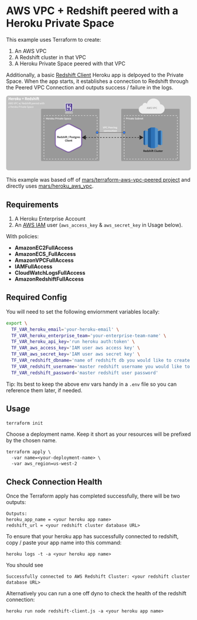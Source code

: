 # AWS VPC + Redshift peered with a Heroku Private Space

This example uses Terraform to create:
1. An AWS VPC
1. A Redshift cluster in that VPC
1. A Heroku Private Space peered with that VPC

Additionally, a basic [Redshift Client](https://github.com/trevorscott/redshift-client) Heroku app is delpoyed to the Private Space. When the app starts, it establishes a connection to Redshift through the Peered VPC Connection and outputs success / failure in the logs.

![Diagram of example private space app connecting to a Redshift Cluster in a peered AWS VPC](doc/terraform-heroku-peered-redshift.png)

This example was based off of [mars/terraform-aws-vpc-peered project](https://github.com/mars/terraform-aws-vpc-peered) and directly uses
[mars/heroku_aws_vpc](https://github.com/mars/terraform-aws-vpc).

## Requirements

1. A Heroku Enterprise Account
1. An [AWS IAM](https://console.aws.amazon.com/iam/home) user (`aws_access_key` & `aws_secret_key` in Usage below).

With policies:
* **AmazonEC2FullAccess**
* **AmazonECS_FullAccess**
* **AmazonVPCFullAccess**
* **IAMFullAccess**
* **CloudWatchLogsFullAccess**
* **AmazonRedshiftFullAccess**

## Required Config

You will need to set the following enviornment variables locally:

```bash
export \
  TF_VAR_heroku_email='your-heroku-email' \
  TF_VAR_heroku_enterprise_team='your-enterprise-team-name' \
  TF_VAR_heroku_api_key='run heroku auth:token' \
  TF_VAR_aws_access_key='IAM user aws access key' \
  TF_VAR_aws_secret_key='IAM user aws secret key' \
  TF_VAR_redshift_dbname='name of redshift db you would like to create' \
  TF_VAR_redshift_username='master redshift username you would like to create' \
  TF_VAR_redshift_password='master redshift user password' 
```

Tip: Its best to keep the above env vars handy in a `.env` file so you can reference them later, if needed.

## Usage

```bash
terraform init
```

Choose a deployment name. Keep it short as your resources will be prefixed by the chosen name.
```
terraform apply \
  -var name=<your-deployment-name> \
  -var aws_region=us-west-2
```


## Check Connection Health

Once the Terraform apply has completed successfully, there will be two outputs:

```
Outputs:
heroku_app_name = <your heroku app name>
redshift_url = <your redshift cluster database URL>
```

To ensure that your heroku app has successfully connected to redshift, copy / paste your app name into this command:

```
heroku logs -t -a <your heroku app name>
```

You should see 
```
Successfully connected to AWS Redshift Cluster: <your redshift cluster database URL>
```

Alternatively you can run a one off dyno to check the health of the redshift connection:

```
heroku run node redshift-client.js -a <your heroku app name>
```
